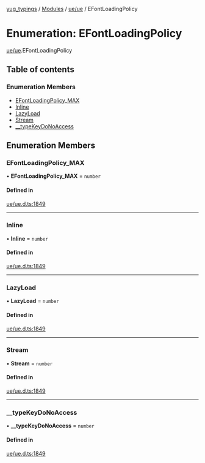 [yug_typings](../README.md) / [Modules](../modules.md) / [ue/ue](../modules/ue_ue.md) / EFontLoadingPolicy

# Enumeration: EFontLoadingPolicy

[ue/ue](../modules/ue_ue.md).EFontLoadingPolicy

## Table of contents

### Enumeration Members

- [EFontLoadingPolicy\_MAX](ue_ue.EFontLoadingPolicy.md#efontloadingpolicy_max)
- [Inline](ue_ue.EFontLoadingPolicy.md#inline)
- [LazyLoad](ue_ue.EFontLoadingPolicy.md#lazyload)
- [Stream](ue_ue.EFontLoadingPolicy.md#stream)
- [\_\_typeKeyDoNoAccess](ue_ue.EFontLoadingPolicy.md#__typekeydonoaccess)

## Enumeration Members

### EFontLoadingPolicy\_MAX

• **EFontLoadingPolicy\_MAX** = `number`

#### Defined in

[ue/ue.d.ts:1849](https://github.com/YugMetaverse/yug_typings/blob/b7d9b19/ue/ue.d.ts#L1849)

___

### Inline

• **Inline** = `number`

#### Defined in

[ue/ue.d.ts:1849](https://github.com/YugMetaverse/yug_typings/blob/b7d9b19/ue/ue.d.ts#L1849)

___

### LazyLoad

• **LazyLoad** = `number`

#### Defined in

[ue/ue.d.ts:1849](https://github.com/YugMetaverse/yug_typings/blob/b7d9b19/ue/ue.d.ts#L1849)

___

### Stream

• **Stream** = `number`

#### Defined in

[ue/ue.d.ts:1849](https://github.com/YugMetaverse/yug_typings/blob/b7d9b19/ue/ue.d.ts#L1849)

___

### \_\_typeKeyDoNoAccess

• **\_\_typeKeyDoNoAccess** = `number`

#### Defined in

[ue/ue.d.ts:1849](https://github.com/YugMetaverse/yug_typings/blob/b7d9b19/ue/ue.d.ts#L1849)
